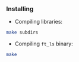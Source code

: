 
### Installing

 * Compiling libraries:
```bash
make subdirs 
```

 * Compiling `ft_ls` binary:
```bash
make 
```
